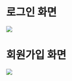 <h1>로그인 화면</h1>
<img src="https://github.com/user-attachments/assets/dd8a34b8-9d71-4e44-b6a3-d1aa1397d38a">

<h1>회원가입 화면</h1>
<img src="https://github.com/user-attachments/assets/f7447efd-9fb6-4ea6-8ded-b4d8799013f0">

